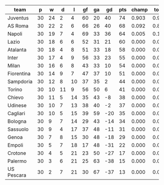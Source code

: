 |    team    | p  | w  | d  | l  | gf | ga | gd  | pts | champ | top2  | top3  | top4  |  5-7  | bot4  | bot3  | bot2  |
|------------|----|----|----|----|----|----|-----|-----|-------|-------|-------|-------|-------|-------|-------|-------|
| Juventus   | 30 | 24 |  2 |  4 | 60 | 20 |  40 |  74 | 0.903 | 0.996 | 1.000 | 1.000 | 0.000 | 0.000 | 0.000 | 0.000|
| AS Roma    | 30 | 22 |  2 |  6 | 66 | 26 |  40 |  68 | 0.092 | 0.806 | 0.969 | 0.995 | 0.005 | 0.000 | 0.000 | 0.000|
| Napoli     | 30 | 19 |  7 |  4 | 69 | 33 |  36 |  64 | 0.005 | 0.164 | 0.753 | 0.931 | 0.069 | 0.000 | 0.000 | 0.000|
| Lazio      | 30 | 18 |  6 |  6 | 52 | 31 |  21 |  60 | 0.000 | 0.028 | 0.204 | 0.644 | 0.350 | 0.000 | 0.000 | 0.000|
| Atalanta   | 30 | 18 |  4 |  8 | 51 | 33 |  18 |  58 | 0.000 | 0.006 | 0.056 | 0.285 | 0.689 | 0.000 | 0.000 | 0.000|
| Inter      | 30 | 17 |  4 |  9 | 56 | 33 |  23 |  55 | 0.000 | 0.000 | 0.013 | 0.095 | 0.763 | 0.000 | 0.000 | 0.000|
| Milan      | 30 | 16 |  6 |  8 | 43 | 33 |  10 |  54 | 0.000 | 0.000 | 0.004 | 0.044 | 0.741 | 0.000 | 0.000 | 0.000|
| Fiorentina | 30 | 14 |  9 |  7 | 47 | 37 |  10 |  51 | 0.000 | 0.000 | 0.001 | 0.007 | 0.374 | 0.000 | 0.000 | 0.000|
| Sampdoria  | 30 | 12 |  8 | 10 | 37 | 35 |   2 |  44 | 0.000 | 0.000 | 0.000 | 0.000 | 0.007 | 0.000 | 0.000 | 0.000|
| Torino     | 30 | 10 | 11 |  9 | 56 | 50 |   6 |  41 | 0.000 | 0.000 | 0.000 | 0.000 | 0.002 | 0.000 | 0.000 | 0.000|
| Chievo     | 30 | 11 |  5 | 14 | 35 | 43 |  -8 |  38 | 0.000 | 0.000 | 0.000 | 0.000 | 0.000 | 0.000 | 0.000 | 0.000|
| Udinese    | 30 | 10 |  7 | 13 | 38 | 40 |  -2 |  37 | 0.000 | 0.000 | 0.000 | 0.000 | 0.000 | 0.000 | 0.000 | 0.000|
| Cagliari   | 30 | 10 |  5 | 15 | 39 | 59 | -20 |  35 | 0.000 | 0.000 | 0.000 | 0.000 | 0.000 | 0.001 | 0.000 | 0.000|
| Bologna    | 30 |  9 |  7 | 14 | 29 | 43 | -14 |  34 | 0.000 | 0.000 | 0.000 | 0.000 | 0.000 | 0.001 | 0.000 | 0.000|
| Sassuolo   | 30 |  9 |  4 | 17 | 37 | 48 | -11 |  31 | 0.000 | 0.000 | 0.000 | 0.000 | 0.000 | 0.017 | 0.000 | 0.000|
| Genoa      | 30 |  7 |  8 | 15 | 30 | 48 | -18 |  29 | 0.000 | 0.000 | 0.000 | 0.000 | 0.000 | 0.080 | 0.002 | 0.000|
| Empoli     | 30 |  5 |  7 | 18 | 17 | 48 | -31 |  22 | 0.000 | 0.000 | 0.000 | 0.000 | 0.000 | 0.908 | 0.180 | 0.040|
| Crotone    | 30 |  4 |  5 | 21 | 23 | 50 | -27 |  17 | 0.000 | 0.000 | 0.000 | 0.000 | 0.000 | 0.996 | 0.900 | 0.451|
| Palermo    | 30 |  3 |  6 | 21 | 25 | 63 | -38 |  15 | 0.000 | 0.000 | 0.000 | 0.000 | 0.000 | 0.998 | 0.943 | 0.681|
| US Pescara | 30 |  2 |  7 | 21 | 30 | 67 | -37 |  13 | 0.000 | 0.000 | 0.000 | 0.000 | 0.000 | 1.000 | 0.975 | 0.827|
